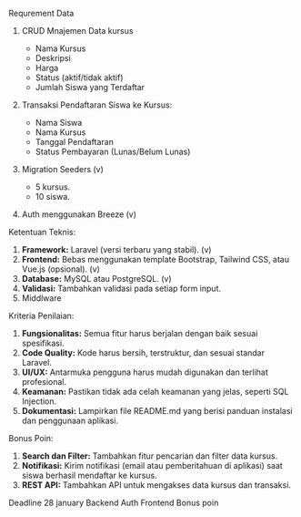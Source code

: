 Requrement Data

1. CRUD Mnajemen Data kursus 
    - Nama Kursus
    - Deskripsi
    - Harga
    - Status (aktif/tidak aktif)
    - Jumlah Siswa yang Terdaftar

2. Transaksi Pendaftaran Siswa ke Kursus:
    - Nama Siswa
    - Nama Kursus
    - Tanggal Pendaftaran
    - Status Pembayaran (Lunas/Belum Lunas)

3. Migration Seeders  (v)
    - 5 kursus.
    - 10 siswa.

3. Auth menggunakan Breeze (v)

Ketentuan Teknis:
1. **Framework:** Laravel (versi terbaru yang stabil). (v)
2. **Frontend:** Bebas menggunakan template Bootstrap, Tailwind CSS, atau Vue.js (opsional). (v)
3. **Database:** MySQL atau PostgreSQL. (v)
4. **Validasi:** Tambahkan validasi pada setiap form input.
5. Middlware 

Kriteria Penilaian:
1. **Fungsionalitas:** Semua fitur harus berjalan dengan baik sesuai spesifikasi.
2. **Code Quality:** Kode harus bersih, terstruktur, dan sesuai standar Laravel.
3. **UI/UX:** Antarmuka pengguna harus mudah digunakan dan terlihat profesional.
4. **Keamanan:** Pastikan tidak ada celah keamanan yang jelas, seperti SQL Injection.
5. **Dokumentasi:** Lampirkan file README.md yang berisi panduan instalasi dan penggunaan aplikasi.

Bonus Poin: 
1. **Search dan Filter:** Tambahkan fitur pencarian dan filter data kursus. 
2. **Notifikasi:** Kirim notifikasi (email atau pemberitahuan di aplikasi) saat siswa berhasil mendaftar ke kursus.
3. **REST API:** Tambahkan API untuk mengakses data kursus dan transaksi.

Deadline 28 january 
Backend 
Auth 
Frontend
Bonus poin